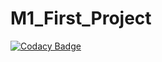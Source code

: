 # M1_First_Project

[![Codacy Badge](https://api.codacy.com/project/badge/Grade/6f249d1ef7774e63adfc6c3c55bc9e0f)](https://app.codacy.com/gh/Faadilbatcha/M1_SensorsGuide?utm_source=github.com&utm_medium=referral&utm_content=Faadilbatcha/M1_SensorsGuide&utm_campaign=Badge_Grade_Settings)